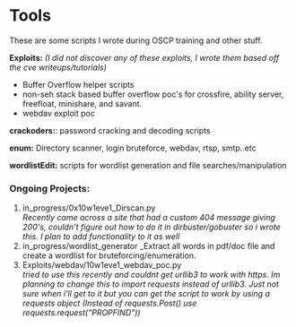 # Tools

These are some scripts I wrote during OSCP training and other stuff.  

**Exploits:** _(I did not discover any of these exploits, I wrote them based off the cve writeups/tutorials)_
  * Buffer Overflow helper scripts
  * non-seh stack based buffer overflow poc's for crossfire, ability server, freefloat, minishare, and savant. 
  * webdav exploit poc

**crackoders:**: password cracking and decoding scripts

**enum:** Directory scanner, login bruteforce, webdav, rtsp, smtp..etc 

**wordlistEdit:** scripts for wordlist generation and file searches/manipulation
	

### **Ongoing Projects**: 

1) in_progress/0x10w1eve1_Dirscan.py   
_Recently came across a site that had a custom 404 message giving 200's, couldn't figure out how to do it in dirbuster/gobuster so i wrote this. I plan to add functionality to it as well_
3) in_progress/wordlist_generator
_Extract all words in pdf/doc file and create a wordlist for bruteforcing/enumeration. 
5) Exploits/webdav/10w1eve1_webdav_poc.py  
_tried to use this recently and couldnt get urllib3 to work with https. Im planning to change this to import requests instead of urllib3. Just not sure when i'll get to it but you can get the script to work by using a requests object (Instead of requests.Post() use requests.request("PROPFIND"))_
						

